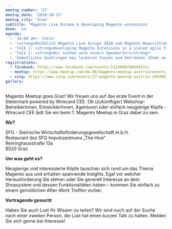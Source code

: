 ```yaml
---
meetup_number: '27'
meetup_date: '2018-10-15'
meetup_city: 'Graz'
subtitle: 'Magento Live Europe & developing Magento extensions'
done: 'no'
agenda:
  - '18:00 Uhr: Intro'
  - '<strong>Rückblick Magento Live Europe 2018 und Magento News</strong> von Anna Völkl und Matthias Zeis'
  - 'Talk 1: <strong>Developing Magento Extensions in a scaled agile framework</strong> von Hartwig Brandl (in English)'
  - 'Talk 2: <strong>Wir suchen noch eine/n SpeakerIn!</strong>'
  - 'Gemütliches Ausklingen bei leckeren Snacks und Getränken (Ende um 22:00 Uhr)'
registrations:
  - facebook: https://www.facebook.com/events/1314868798649515/
  - meetup: https://www.meetup.com/de-DE/magento-meetup-austria/events/255166154/
  - xing: https://www.xing.com/events/27-magento-meetup-austria-1994061
gallery:
---
```


Magento Meetup goes Graz! Wir freuen uns auf das erste Event in der Steiermark powered by Wirecard CEE. Ob (zukünftiger)
Webshop-BetreiberInnen, EntwicklerInnen, Agenturen oder einfach neugierige Köpfe - Wirecard CEE lädt Sie ein beim 1.
Magento Meetup in Graz dabei zu sein.

<strong>Wo?</strong>

SFG - Steirische Wirtschaftsförderungsgesellschaft m.b.H.<br />
Restaurant des SFG Impulszentrums „The Hive“<br />
Reininghausstraße 13a<br />
8020 Graz

<strong>Um was geht es?</strong>

Neugierige und interessierte Köpfe tauschen sich rund um das Thema Magento aus und erhalten spannende Insights. Egal vor
welcher Herausforderung Sie stehen oder Sie generell Interesse an dem Shopsystem und dessen Funktionaltäten haben –
kommen Sie einfach zu einem gemütlichen After-Work Treffen vorbei. 

<strong>Vortragende gesucht</strong>

Haben Sie auch Lust Ihr Wissen zu teilen? Wir sind noch auf der Suche nach einer zweiten Person, die Lust hat einen
kurzen Talk zu halten. Melden Sie sich gerne bei Interesse!
